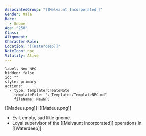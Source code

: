 ```yaml
---
AssociatedGroup: "[[Melvaunt Incorporated]]"
Gender: Male
Race:
  - Gnome
Age: "250"
Class: 
Alignment: 
Character-Role: 
Location: "[[Waterdeep]]"
NoteIcon: npc
Vitality: Alive
---
```

```meta-bind-button
label: New NPC
hidden: false
id: ""
style: primary
actions:
  - type: templaterCreateNote
    templateFile: "z_Templates/TemplateNPC.md"
    fileName: NewNPC
```

[[Madeus.png]]
![[Madeus.png]]

- Evil, empty, sad little gnome. 
- Loyal supervisor of the [[Melvaunt Incorporated]] operations in [[Waterdeep]]